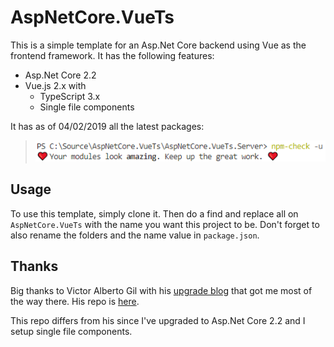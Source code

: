 # AspNetCore.VueTs

This is a simple template for an Asp.Net Core backend using Vue as the frontend framework. It has the following features:

* Asp.Net Core 2.2
* Vue.js 2.x with
  * TypeScript 3.x
  * Single file components

It has as of 04/02/2019 all the latest packages:

> ![npm-check result](npm-check.png)

## Usage

To use this template, simply clone it.
Then do a find and replace all on `AspNetCore.VueTs` with the name you want this project to be.
Don't forget to also rename the folders and the name value in `package.json`.

## Thanks

Big thanks to Victor Alberto Gil with his [upgrade blog](https://medium.com/@vhanla/creating-a-vuejs-with-typescript-spa-on-asp-net-core-2-1-5efaee226154) that got me most of the way there.
His repo is [here](https://github.com/vhanla/vuets).

This repo differs from his since I've upgraded to Asp.Net Core 2.2 and I setup single file components.